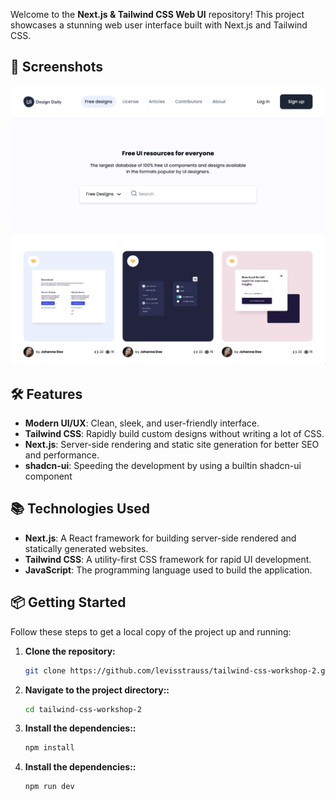 Welcome to the **Next.js & Tailwind CSS Web UI** repository! This project showcases a stunning web user interface built with Next.js and Tailwind CSS.

## 📸 Screenshots

![Screenshot 1](./image/image.png)

## 🛠 Features
- **Modern UI/UX**: Clean, sleek, and user-friendly interface.
- **Tailwind CSS**: Rapidly build custom designs without writing a lot of CSS.
- **Next.js**: Server-side rendering and static site generation for better SEO and performance.
- **shadcn-ui**: Speeding the development by using a builtin shadcn-ui component

## 📚 Technologies Used

- **Next.js**: A React framework for building server-side rendered and statically generated websites.
- **Tailwind CSS**: A utility-first CSS framework for rapid UI development.
- **JavaScript**: The programming language used to build the application.

## 📦 Getting Started

Follow these steps to get a local copy of the project up and running:

1. **Clone the repository:**
   ```bash
   git clone https://github.com/levisstrauss/tailwind-css-workshop-2.git
   ```
2. **Navigate to the project directory::**
   ```bash
   cd tailwind-css-workshop-2
   ```
3. **Install the dependencies::**
   ```bash
   npm install
   ```

4. **Install the dependencies::**
   ```bash
   npm run dev
   ```
